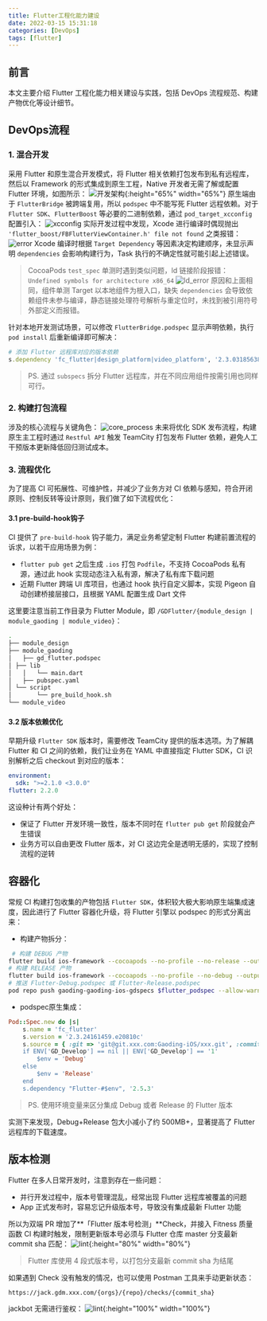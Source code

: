 ```yaml
---
title: Flutter工程化能力建设
date: 2022-03-15 15:31:18
categories: [DevOps]
tags: [flutter] 
---
```


## 前言

本文主要介绍 Flutter 工程化能力相关建设与实践，包括 DevOps 流程规范、构建产物优化等设计细节。

## DevOps流程

### 1. 混合开发

采用 Flutter 和原生混合开发模式，将 Flutter 相关依赖打包发布到私有远程库，然后以 Framework 的形式集成到原生工程，Native 开发者无需了解或配置 Flutter 环境，如图所示：
![开发架构](/assets/img/flutter_infra.png){:height="65%" width="65%"}
原生端由于 `FlutterBridge` 被跨端复用，所以 `podspec` 中不能写死 Flutter 远程依赖。对于 `Flutter SDK`、`FlutterBoost` 等必要的二进制依赖，通过 `pod_target_xcconfig` 配置引入：
![xcconfig](/assets/img/flutter_xcconfig.png)
实际开发过程中发现，Xcode 进行编译时偶现抛出 `'flutter_boost/FBFlutterViewContainer.h' file not found` 之类报错：
![error](/assets/img/flutter_not_found.png)
Xcode 编译时根据 `Target Dependency` 等因素决定构建顺序，未显示声明 `dependencies` 会影响构建行为，Task 执行的不确定性就可能引起上述错误。

> CocoaPods `test_spec` 单测时遇到类似问题，ld 链接阶段报错：`Undefined symbols for architecture x86_64`
> ![ld_error](/assets/img/flutter_ld_error.png)
> 原因和上面相同，组件单测 Target 以本地组件为根入口，缺失 `dependencies` 会导致依赖组件未参与编译，静态链接处理符号解析与重定位时，未找到被引用符号外部定义而报错。

针对本地开发测试场景，可以修改 `FlutterBridge.podspec` 显示声明依赖，执行 `pod install` 后重新编译即可解决：

```ruby
# 添加 Flutter 远程库对应的版本依赖
s.dependency 'fc_flutter|design_platform|video_platform', '2.3.03185638.3bfcb1b'
```
> PS. 通过 `subspecs` 拆分 Flutter 远程库，并在不同应用组件按需引用也同样可行。

### 2. 构建打包流程

涉及的核心流程与关键角色：
![core_process](/assets/img/flutter_process.png)
未来将优化 SDK 发布流程，构建原生主工程时通过 `Restful API` 触发 TeamCity 打包发布 Flutter 依赖，避免人工干预版本更新降低回归测试成本。

### 3. 流程优化

为了提⾼ CI 可拓展性、可维护性，并减少了业务⽅对 CI 依赖与感知，符合开闭原则、控制反转等设计原则，我们做了如下流程优化：

#### 3.1 pre-build-hook钩子

CI 提供了 `pre-build-hook` 钩⼦能力，满⾜业务希望定制 Flutter 构建前置流程的诉求，以若⼲应⽤场景为例：
- `flutter pub get` 之后⽣成 `.ios` 打包 `Podfile`，不⽀持 CocoaPods 私有源，通过此 hook 实现动态注⼊私有源，解决了私有库下载问题
- 近期 Flutter 跨端 UI 库项⽬，也通过 hook 执⾏⾃定义脚本，实现 Pigeon ⾃动创建桥接层接口，且根据 YAML 配置⽣成 Dart ⽂件

这⾥要注意当前⼯作⽬录为 Flutter Module，即 `/GDFlutter/{module_design | module_gaoding | module_video}`：

```bash
.
├── module_design
├── module_gaoding
│   ├── gd_flutter.podspec
│ ├── lib
│   │   └── main.dart
│   ├── pubspec.yaml
│ └── script
│       └── pre_build_hook.sh
└── module_video
```

#### 3.2 版本依赖优化

早期升级 `Flutter SDK` 版本时，需要修改 TeamCity 提供的版本选项。为了解耦 Flutter 和 CI 之间的依赖，我们让业务在 YAML 中直接指定 Flutter SDK，CI 识别解析之后 checkout 到对应的版本：

```yaml
environment:
  sdk: ">=2.1.0 <3.0.0"
flutter: 2.2.0
```

这设种计有两个好处：
- 保证了 Flutter 开发环境⼀致性，版本不同时在 `flutter pub get` 阶段就会产⽣错误
- 业务⽅可以⾃由更改 Flutter 版本，对 CI 这边完全是透明⽆感的，实现了控制流程的逆转

## 容器化

常规 CI 构建打包收集的产物包括 `Flutter SDK`，体积较大极⼤影响原⽣端集成速度，因此进⾏了 Flutter 容器化升级，将 Flutter 引擎以 podspec 的形式分离出来：

- 构建产物拆分：
```bash
 # 构建 DEBUG 产物
flutter build ios-framework --cocoapods --no-profile --no-release --output=$build 
# 构建 RELEASE 产物
flutter build ios-framework --cocoapods --no-profile --no-debug --output=$build
# 推送 Flutter-Debug.podspec 或 Flutter-Release.podspec
pod repo push gaoding-gaoding-ios-gdspecs $flutter_podspec --allow-warnings --skip-import-validation 
```

- podspec原生集成：
```ruby
Pod::Spec.new do |s|
    s.name = 'fc_flutter'
    s.version = '2.3.24161459.e20810c'
    s.source = { :git => 'git@git.xxx.com:Gaoding-iOS/xxx.git', :commit => '8339d8f4d32a6f64
    if ENV['GD_Develop'] == nil || ENV['GD_Develop'] == '1' 
        $env = 'Debug'
    else
        $env = 'Release' 
    end
    s.dependency "Flutter-#$env", '2.5.3'
```
> PS. 使⽤环境变量来区分集成 Debug 或者 Release 的 Flutter 版本

实测下来发现，Debug+Release 包⼤⼩减⼩了约 500MB+，显著提⾼了 Flutter 远程库的下载速度。

## 版本检测

Flutter 在多⼈⽇常开发时，注意到存在⼀些问题：
- 并⾏开发过程中，版本号管理混乱，经常出现 Flutter 远程库被覆盖的问题
- App 正式发布时，容易忘记升级版本号，导致没有集成最新 Flutter 功能

所以为双端 PR 增加了**「Flutter 版本号检测」**Check，并接入 Fitness 质量函数 CI 构建时触发，限制更新版本号必须与 Flutter 仓库 master 分支最新 commit sha 匹配：
![lint](/assets/img/flutter_lint.png){:height="80%" width="80%"}
> Flutter 库使⽤ 4 段式版本号，以打包分⽀最新 commit sha 为结尾

如果遇到 Check 没有触发的情况，也可以使⽤ Postman ⼯具来⼿动更新状态：

```bash
https://jack.gdm.xxx.com/{orgs}/{repo}/checks/{commit_sha}
```

jackbot ⽆需进⾏鉴权：
![lint](/assets/img/flutter_bot.png){:height="100%" width="100%"}